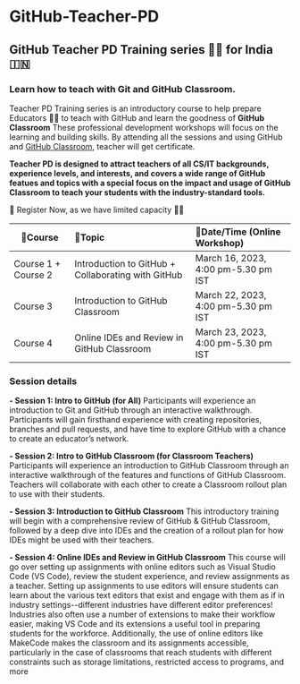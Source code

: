 # GitHub-Teacher-PD
## GitHub Teacher PD Training series 👩‍🏫 for India 🇮🇳
### Learn how to teach with Git and GitHub Classroom.
Teacher PD Training series is an introductory course to help prepare Educators 👩‍🏫 to teach with GitHub and learn the goodness of **GitHub Classroom**
These professional development workshops will focus on the learning and building skills. By attending all the sessions and using GitHub and [GitHub Classroom](https://classroom.github.com/), teacher will get certificate.

**Teacher PD is designed to attract teachers of all CS/IT backgrounds, experience levels, and interests, and covers a wide range of GitHub featues and topics with a special focus on the impact and usage of GitHub Classroom to teach your students with the industry-standard tools.**

📝 Register Now, as we have limited capacity 🙌🏼

|📝Course  |📒Topic |📆Date/Time (Online Workshop)|
|---------------|:--------------------------|:-----------------------------|
|Course 1 + Course 2 |Introduction to GitHub + Collaborating with GitHub |March 16, 2023, 4:00 pm-5.30 pm IST|
|Course 3|Introduction to GitHub Classroom|March 22, 2023, 4:00 pm-5.30 pm IST|
|Course 4|Online IDEs and Review in GitHub Classroom|March 23, 2023, 4:00 pm-5.30 pm IST|


### Session details 
**- Session 1: Intro to GitHub (for All)**
Participants will experience an introduction to Git and GitHub through an interactive walkthrough. Participants will gain firsthand experience with creating repositories, branches and pull requests, and have time to explore GitHub with a chance to create an educator’s network.

**- Session 2: Intro to GitHub Classroom (for Classroom Teachers)**
Participants will experience an introduction to GitHub Classroom through an interactive walkthrough of the features and functions of GitHub Classroom. Teachers will collaborate with each other to create a Classroom rollout plan to use with their students.

**- Session 3: Introduction to GitHub Classroom**
This introductory training will begin with a comprehensive review of GitHub & GitHub Classroom, followed by a deep dive into IDEs and the creation of a rollout plan for how IDEs might be used with their teachers.

**- Session 4: Online IDEs and Review in GitHub Classroom**
This course will go over setting up assignments with online editors such as Visual Studio Code (VS Code), review the student experience, and review assignments as a teacher. Setting up assignments to use editors will ensure students can learn about the various text editors that exist and engage with them as if in industry settings--different industries have different editor preferences! Industries also often use a number of extensions to make their workflow easier, making VS Code and its extensions a useful tool in preparing students for the workforce. Additionally, the use of online editors like MakeCode makes the classroom and its assignments accessible, particularly in the case of classrooms that reach students with different constraints such as storage limitations, restricted access to programs, and more
